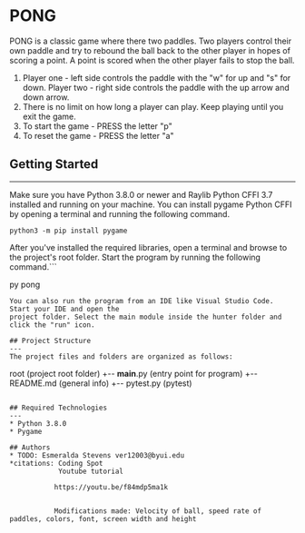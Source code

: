 # PONG
PONG is a classic game where there two paddles. Two players control their own paddle and try to rebound the ball back to the other player in hopes of scoring a point. A point is scored when the other player fails to stop the ball.  
1. Player one - left side controls the paddle with the "w" for up and "s" for down.
   Player two - right side controls the paddle with the up arrow and down arrow. 
2. There is no limit on how long a player can play. Keep playing until you exit the game. 
3. To start the game - PRESS the letter "p"
4. To reset the game - PRESS the letter "a"


## Getting Started
---
Make sure you have Python 3.8.0 or newer and Raylib Python CFFI 3.7 installed and running on your machine. You can install pygame Python CFFI by opening a terminal and running the following command.
```
python3 -m pip install pygame
```
After you've installed the required libraries, open a terminal and browse to the project's root folder. Start the program by running the following command.```

py pong 
```
You can also run the program from an IDE like Visual Studio Code. Start your IDE and open the 
project folder. Select the main module inside the hunter folder and click the "run" icon.

## Project Structure
---
The project files and folders are organized as follows:
```
root                    (project root folder)
  +-- __main__.py       (entry point for program)
+-- README.md           (general info)
+-- pytest.py           (pytest)
```

## Required Technologies
---
* Python 3.8.0
* Pygame

## Authors
* TODO: Esmeralda Stevens ver12003@byui.edu
*citations: Coding Spot 
            Youtube tutorial 

           https://youtu.be/f84mdp5ma1k


           Modifications made: Velocity of ball, speed rate of paddles, colors, font, screen width and height


